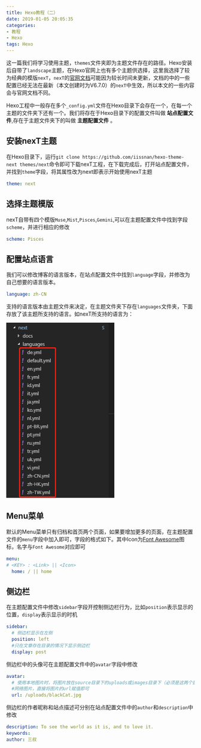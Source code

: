 ```yaml
---
title: Hexo教程（二）
date: 2019-01-05 20:05:35
categories: 
- 教程
- Hexo
tags: Hexo
---
```


这一篇我们将学习使用主题，`themes`文件夹即为主题文件存在的路径。Hexo安装后自带了`landscape`主题，在Hexo官网上也有多个主题供选择，这里我选择了较为经典的模版`nexT`，`nexT`的[官网文档](http://theme-next.iissnan.com/)可能因为较长时间未更新，文档的中的一些配置已经无法在最新（本文创建时为V6.7.0）的`nexT`中生效，所以本文的一些内容会与官网文档不同。

<!--more-->

Hexo工程中一般存在多个`_config.yml`文件在Hexo目录下会存在一个，在每一个主题的文件夹下还有一个。我们将存在于Hexo目录下的配置文件叫做 **站点配置文件**,存在于主题文件夹下的叫做 **主题配置文件** 。

## 安装nexT主题

在Hexo目录下，运行`git clone https://github.com/iissnan/hexo-theme-next themes/next`命令即可下载nexT工程，在下载完成后，打开站点配置文件，并找到`theme`字段，将其属性改为next即表示开始使用nexT主题

```yml
theme: next
```

## 选择主题模版

nexT自带有四个模版`Muse`,`Mist`,`Pisces`,`Gemini`,可以在主题配置文件中找到字段`scheme`，并进行相应的修改

```yml
scheme: Pisces
```

## 配置站点语言

我们可以修改博客的语言版本，在站点配置文件中找到`language`字段，并修改为自己想要的语言版本。

```yml
language: zh-CN
```

支持的语言版本由主题文件来决定，在主题文件夹下存在`languages`文件夹，下面存放了该主题所支持的语言。如nexT所支持的语言为：

![nexT支持语言](Hexo_Tutorial_2/2019-01-05-17-32-08.png)

## Menu菜单

默认的Menu菜单只有归档和首页两个页面，如果要增加更多的页面，在主题配置文件的`menu`字段中加入即可，字段的格式如下。其中Icon为[Font Awesome](http://fontawesome.dashgame.com/)图标，名字与`Font Awesome`对应即可

```yml
menu:
# <KEY> : <Link> || <Icon>
  home: / || home
```

## 侧边栏

在主题配置文件中修改`sidebar`字段开控制侧边栏行为，比如`position`表示显示的位置，`display`表示显示的时机

```yml
sidebar:
  # 侧边栏显示在左侧
  position: left
  #只在文章存在目录的情况下显示侧边栏
  display: post
```

侧边栏中的头像可在主题配置文件中的`avatar`字段中修改

```yml
avatar:
  # 使用本地图片时，将图片放在source目录下的uploads或images目录下（必须是这两个目录名字）
  #网络图片，直接将图片的url赋值即可
  url: /uploads/blackCat.jpg
```

侧边栏的作者昵称和站点描述可分别在站点配置文件中的`author`和`description`中修改

```yml
description: To see the world as it is, and to love it.
keywords:
author: 三叔
```
